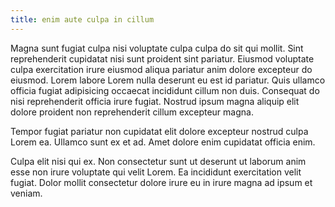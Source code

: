 ```yaml
---
title: enim aute culpa in cillum
---
```


Magna sunt fugiat culpa nisi voluptate culpa culpa do sit qui mollit. Sint reprehenderit cupidatat nisi sunt proident sint pariatur. Eiusmod voluptate culpa exercitation irure eiusmod aliqua pariatur anim dolore excepteur do eiusmod. Lorem labore Lorem nulla deserunt eu est id pariatur. Quis ullamco officia fugiat adipisicing occaecat incididunt cillum non duis. Consequat do nisi reprehenderit officia irure fugiat. Nostrud ipsum magna aliquip elit dolore proident non reprehenderit cillum excepteur magna.

Tempor fugiat pariatur non cupidatat elit dolore excepteur nostrud culpa Lorem ea. Ullamco sunt ex et ad. Amet dolore enim cupidatat officia enim.

Culpa elit nisi qui ex. Non consectetur sunt ut deserunt ut laborum anim esse non irure voluptate qui velit Lorem. Ea incididunt exercitation velit fugiat. Dolor mollit consectetur dolore irure eu in irure magna ad ipsum et veniam.